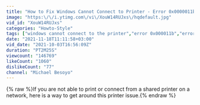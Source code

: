 ```yaml
---
title: "How to Fix Windows Cannot Connect to Printer - Error 0x0000011b"
image: "https:\/\/i.ytimg.com\/vi\/XouW14RUJxs\/hqdefault.jpg"
vid_id: "XouW14RUJxs"
categories: "Howto-Style"
tags: ["windows cannot connect to the printer","error 0x000011b","error 0x0000011b"]
date: "2021-11-18T11:11:58+03:00"
vid_date: "2021-10-03T16:56:09Z"
duration: "PT2M25S"
viewcount: "146769"
likeCount: "1060"
dislikeCount: "77"
channel: "Michael Besoyo"
---
```

{% raw %}If you are not able to print or connect from a shared printer on a network, here is a way to get around this printer issue.{% endraw %}
